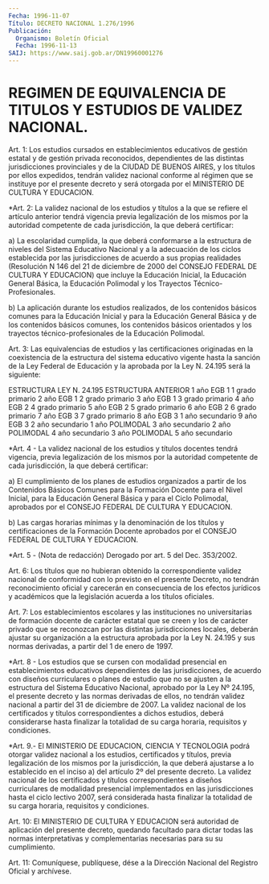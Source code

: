 ```yaml
---
Fecha: 1996-11-07
Título: DECRETO NACIONAL 1.276/1996
Publicación:
  Organismo: Boletín Oficial
  Fecha: 1996-11-13
SAIJ: https://www.saij.gob.ar/DN19960001276
---
```

# REGIMEN DE EQUIVALENCIA DE TITULOS Y ESTUDIOS DE VALIDEZ NACIONAL.

<a id="1"></a>
Art. 1: Los estudios cursados en establecimientos educativos de gestión estatal y de gestión privada reconocidos, dependientes de las distintas jurisdicciones provinciales y de la CIUDAD DE BUENOS AIRES, y los títulos por ellos expedidos, tendrán validez nacional conforme al régimen que se instituye por el presente decreto y será otorgada por el MINISTERIO DE CULTURA Y EDUCACION.

<a id="2"></a>
*Art. 2: La validez nacional de los estudios y títulos a la que se refiere el artículo anterior tendrá vigencia previa legalización de los mismos por la autoridad competente de cada jurisdicción, la que deberá certificar:

a) La escolaridad cumplida, la que deberá conformarse a la estructura de  niveles  del  Sistema Educativo Nacional  y  a  la  adecuación de los ciclos establecida por las jurisdicciones de acuerdo a sus propias realidades (Resolución N 146 del  21 de diciembre de 2000 del CONSEJO FEDERAL DE CULTURA Y EDUCACION) que incluye la Educación Inicial, la Educación General Básica, la Educación Polimodal y los Trayectos Técnico- Profesionales.

b) La aplicación durante los estudios realizados, de los contenidos básicos comunes para la Educación Inicial y para la Educación General Básica y de los contenidos básicos comunes, los contenidos básicos orientados y los trayectos técnico-profesionales de la Educación Polimodal.

<a id="3"></a>
Art. 3: Las equivalencias de estudios y las certificaciones originadas en la coexistencia de la estructura del sistema educativo vigente hasta la sanción de la Ley Federal de Educación y la aprobada por la Ley N. 24.195 será la siguiente:

 ESTRUCTURA LEY N. 24.195                 ESTRUCTURA ANTERIOR  1 año EGB 1                               1 grado primario  2 año EGB 1                               2 grado primario  3 año EGB 1                               3 grado primario  4 año EGB 2                               4 grado primario  5 año EGB 2                               5 grado primario  6 año EGB 2                               6 grado primario  7 año EGB 3                               7 grado primario  8 año EGB 3                               1 año secundario  9 año EGB 3                               2 año secundario  1 año POLIMODAL                           3 año secundario  2 año POLIMODAL                           4 año secundario  3 año POLIMODAL                           5 año secundario

<a id="4"></a>
*Art. 4 - La validez nacional de los estudios y títulos docentes tendrá vigencia, previa legalización de los mismos por la autoridad competente  de  cada jurisdicción, la que deberá  certificar:

a) El cumplimiento de los planes de estudios organizados a partir de los  Contenidos Básicos Comunes  para la Formación Docente para el Nivel Inicial,  para  la Educación  General  Básica y para el Ciclo Polimodal, aprobados por el CONSEJO FEDERAL DE CULTURA Y EDUCACION.

b) Las cargas horarias  mínimas  y la denominación de los títulos y certificaciones de la Formación Docente  aprobados  por  el CONSEJO FEDERAL DE CULTURA Y EDUCACION.

<a id="5"></a>
*Art.  5  -  (Nota de redacción) Derogado por art. 5 del Dec. 353/2002.

<a id="6"></a>
Art.  6:  Los títulos que no hubieran obtenido la correspondiente validez nacional  de  conformidad  con  lo  previsto en el presente Decreto,  no  tendrán  reconocimiento  oficial  y    carecerán   en consecuencia    de  los  efectos  jurídicos  y  académicos  que  la legislación acuerda a los títulos oficiales.

<a id="7"></a>
Art. 7: Los establecimientos  escolares  y  las  instituciones  no universitarias  de  formación  docente  de  carácter estatal que se creen y los de carácter privado que se reconozcan por las distintas jurisdicciones  locales,  deberán  ajustar  su  organización  a  la estructura aprobada por la Ley N. 24.195 y sus normas derivadas,  a partir del 1 de enero de 1997.

<a id="8"></a>
*Art. 8 -  Los estudios que se cursen con modalidad presencial en establecimientos educativos dependientes de las jurisdicciones, de acuerdo con diseños curriculares o planes de estudio que no se ajusten a la estructura del Sistema Educativo Nacional, aprobado por la Ley Nº 24.195, el presente decreto y las normas derivadas de ellos, no tendrán validez nacional a partir del 31 de diciembre de 2007. La validez nacional de los certificados y títulos correspondientes a dichos estudios, deberá considerarse hasta finalizar la totalidad de su carga horaria, requisitos y condiciones.

<a id="9"></a>
*Art. 9.- El MINISTERIO DE EDUCACION, CIENCIA Y TECNOLOGIA podrá otorgar validez nacional a los estudios, certificados y títulos, previa legalización de los mismos por la jurisdicción, la que deberá ajustarse a lo establecido en el inciso a) del artículo 2º del presente decreto. La validez nacional de los certificados y títulos correspondientes a diseños curriculares de modalidad presencial implementados en las jurisdicciones hasta el ciclo lectivo 2007, será considerada hasta finalizar la totalidad de su carga horaria, requisitos y condiciones.

<a id="10"></a>
Art. 10: El MINISTERIO DE CULTURA Y EDUCACION será autoridad de aplicación del presente decreto, quedando facultado para dictar todas las normas interpretativas y complementarias necesarias para su su cumplimiento.

<a id="11"></a>
Art. 11: Comuníquese, publíquese, dése a la Dirección Nacional del Registro Oficial y archívese.